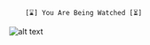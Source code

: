         [⌛️] You Are Being Watched [⏳]


![alt text](https://github.com/SlmnFz/SlmnFz/blob/main/3x23.gif)
